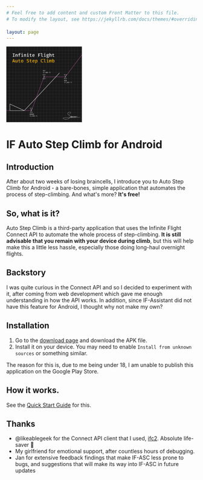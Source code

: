 ```yaml
---
# Feel free to add content and custom Front Matter to this file.
# To modify the layout, see https://jekyllrb.com/docs/themes/#overriding-theme-defaults

layout: page
---
```


<img src="./icon.png" alt="icon" width="200"/>

# IF Auto Step Climb for Android

## Introduction

After about two weeks of losing braincells, I introduce you to Auto Step Climb for Android - a bare-bones, simple application that automates the process of step-climbing. And what's more? **It's free!**

## So, what is it?

Auto Step Climb is a third-party application that uses the Infinite Flight Connect API to automate the whole process of step-climbing. **It is still advisable that you remain with your device during climb**, but this will help make this a little less hassle, especially those doing long-haul overnight flights.

## Backstory

I was quite curious in the Connect API and so I decided to experiment with it, after coming from web development which gave me enough understanding in how the API works. In addition, since IF-Assistant did not have this feature for Android, I thought why not make my own?

## Installation

1. Go to the [download page](/download) and download the APK file.
2. Install it on your device. You may need to enable `Install from unknown sources` or something similar.

The reason for this is, due to me being under 18, I am unable to publish this application on the Google Play Store.

## How it works.

See the [Quick Start Guide](/usage#quick-start) for this.

## Thanks

- @likeablegeek for the Connect API client that I used, [ifc2](https://github.com/likeablegeek/ifc2). Absolute life-saver 🙏
- My girlfriend for emotional support, after countless hours of debugging.
- Jan for extensive feedback findings that make IF-ASC less prone to bugs, and suggestions that will make its way into IF-ASC in future updates
